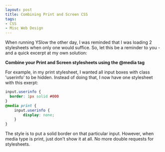 ```yaml
---
layout: post
title: Combining Print and Screen CSS
tags:
- CSS
- Misc Web Design
---
```

When running YSlow the other day, I was reminded that I was loading 2 stylesheets when only one would suffice.  So, let this be a reminder to you - and a quick excerpt at my own solution:

**Combine your Print and Screen stylesheets using the @media tag**

For example, in my print stylesheet, I wanted all input boxes with class 'userinfo' to be hidden.  Instead of doing that, I now have one stylesheet with this exerpt:

```css
input.userinfo {
  border: 1px solid #000
}
@media print {
    input.userinfo {
        display: none;
    }
}
```

The style is to put a solid border on that particular input.  However, when media type is print, just don't show it at all.  No more double requests for stylesheets.
